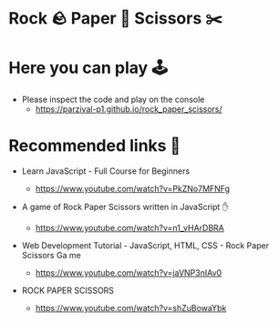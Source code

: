 # Rock 🪨 Paper 🧻 Scissors ✂️

# Here you can play 🕹

 - Please inspect the code and play on the console
 	- https://parzival-p1.github.io/rock_paper_scissors/ 

# Recommended links 🔗

 - Learn JavaScript - Full Course for Beginners
	- https://www.youtube.com/watch?v=PkZNo7MFNFg	

 - A game of Rock Paper Scissors written in JavaScript ✋
	- https://www.youtube.com/watch?v=n1_vHArDBRA	

 -  Web Development Tutorial - JavaScript, HTML, CSS - Rock Paper Scissors Ga    me
	- https://www.youtube.com/watch?v=jaVNP3nIAv0	

 - ROCK PAPER SCISSORS
	- https://www.youtube.com/watch?v=shZuBowaYbk	
